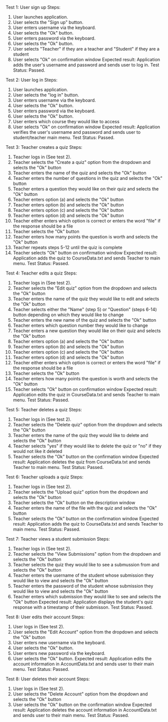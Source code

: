 Test 1: User sign up
Steps:
1. User launches application.
2. User selects the "Sign up" button. 
3. User enters username via the keyboard.
4. User selects the "Ok" button.
5. User enters password via the keyboard.
6. User selects the "Ok" button.
7. User selects "Teacher" if they are a teacher and "Student" if they are a student
8. User selects "Ok" on confirmation window
Expected result: Application adds the user's username and password and sends user to log in.
Test Status: Passed. 

Test 2: User log in
Steps:
1. User launches application.
2. User selects the "log in" button. 
3. User enters username via the keyboard.
4. User selects the "Ok" button.
5. User enters password via the keyboard.
6. User selects the "Ok" button.
7. User enters which course they would like to access
8. User selects "Ok" on confirmation window
Expected result: Application verifies the user's username and password and sends user to student/teacher main menu. 
Test Status: Passed. 

Test 3: Teacher creates a quiz
Steps:
1. Teacher logs in (See test 2).
2. Teacher selects the "Create a quiz" option from the dropdown and selects the "Ok" button
3. Teacher enters the name of the quiz and selects the "Ok" button
4. Teacher enters the number of questions in the quiz and selects the "Ok" button
5. Teacher enters a question they would like on their quiz and selects the "Ok" button
6. Teacher enters option (a) and selects the "Ok" button
7. Teacher enters option (b) and selects the "Ok" button
8. Teacher enters option (c) and selects the "Ok" button
9. Teacher enters option (d) and selects the "Ok" button
10. Teacher either enters which option is correct or enters the word "file" if the response should be a file
11. Teacher selects the "Ok" button
12. Teacher enters how many points the question is worth and selects the "Ok" button
13. Teacher repeats steps 5-12 until the quiz is complete
14. Teacher selects "Ok" button on confirmation window
Expected result: Application adds the quiz to CourseData.txt and sends Teacher to main menu. 
Test Status: Passed. 

Test 4: Teacher edits a quiz
Steps:
1. Teacher logs in (See test 2).
2. Teacher selects the "Edit quiz" option from the dropdown and selects the "Ok" button
3. Teacher enters the name of the quiz they would like to edit and selects the "Ok" button
4. Teacher selects either the "Name" (step 5) or "Question" (steps 6-14) button depending on which they would like to change 
5. Teacher enters the new name of the quiz and selects the "Ok" button
6. Teacher enters which question number they would like to change
7. Teacher enters a new question they would like on their quiz and selects the "Ok" button
8. Teacher enters option (a) and selects the "Ok" button
9. Teacher enters option (b) and selects the "Ok" button
10. Teacher enters option (c) and selects the "Ok" button
11. Teacher enters option (d) and selects the "Ok" button
12. Teacher either enters which option is correct or enters the word "file" if the response should be a file
13. Teacher selects the "Ok" button
14. Teacher enters how many points the question is worth and selects the "Ok" button
15. Teacher selects "Ok" button on confirmation window
Expected result: Application edits the quiz in CourseData.txt and sends Teacher to main menu. 
Test Status: Passed. 

Test 5: Teacher deletes a quiz
Steps:
1. Teacher logs in (See test 2).
2. Teacher selects the "Delete quiz" option from the dropdown and selects the "Ok" button
3. Teacher enters the name of the quiz they would like to delete and selects the "Ok" button
4. Teacher selects "yes" if they would like to delete the quiz or "no" if they would not like it deleted
5. Teacher selects the "Ok" button on the confirmation window
Expected result: Application deletes the quiz from CourseData.txt and sends Teacher to main menu. 
Test Status: Passed. 

Test 6: Teacher uploads a quiz
Steps:
1. Teacher logs in (See test 2).
2. Teacher selects the "Upload quiz" option from the dropdown and selects the "Ok" button
3. Teacher selects the "Ok" button on the description window
4. Teacher enters the name of the file with the quiz and selects the "Ok" button
5. Teacher selects the "Ok" button on the confirmation window
Expected result: Application adds the quiz to CourseData.txt and sends Teacher to main menu. 
Test Status: Passed. 

Test 7: Teacher views a student submission
Steps:
1. Teacher logs in (See test 2).
2. Teacher selects the "View Submissions" option from the dropdown and selects the "Ok" button
3. Teacher selects the quiz they would like to see a submussion from and selects the "Ok" button
4. Teacher enters the username of the student whose submission they would like to view and selects the "Ok" button
5. Teacher enters the password of the student whose submission they would like to view and selects the "Ok" button
6. Teacher enters which submission they would like to see and selects the "Ok" button
Expected result: Application displays the student's quiz response with a timestamp of their submisson. 
Test Status: Passed. 

Test 8: User edits their account
Steps:
1. User logs in (See test 2).
2. User selects the "Edit Account" option from the dropdown and selects the "Ok" button
3. User enters new username via the keyboard.
4. User selects the "Ok" button.
5. User enters new password via the keyboard.
6. User selects the "Ok" button.
Expected result: Application edits the account information in AccountData.txt and sends user to their main menu. 
Test Status: Passed. 

Test 8: User deletes their account
Steps:
1. User logs in (See test 2).
2. User selects the "Delete Account" option from the dropdown and selects the "Ok" button
3. User selects the "Ok" button on the confirmation window
Expected result: Application deletes the account information in AccountData.txt and sends user to their main menu. 
Test Status: Passed. 
